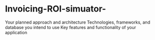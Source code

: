 # Invoicing-ROI-simuator-
Your planned approach and architecture Technologies, frameworks, and database you intend to use Key features and functionality of your application
